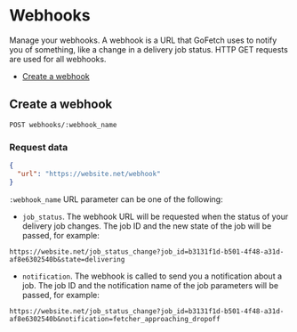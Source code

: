 # Webhooks

Manage your webhooks. A webhook is a URL that GoFetch uses to notify you of something, like a change in a delivery job status. HTTP GET requests are used for all webhooks.

* [Create a webhook](#create-a-webhook)

## Create a webhook

`POST webhooks/:webhook_name`

### Request data

```JSON
{
  "url": "https://website.net/webhook"
}
```

`:webhook_name` URL parameter can be one of the following:

* `job_status`. The webhook URL will be requested when the status of your delivery job changes. The job ID and the new state of the job will be passed, for example:

```
https://website.net/job_status_change?job_id=b3131f1d-b501-4f48-a31d-af8e6302540b&state=delivering
```

* `notification`. The webhook is called to send you a notification about a job. The job ID and the notification name of the job parameters will be passed, for example:

```
https://website.net/job_status_change?job_id=b3131f1d-b501-4f48-a31d-af8e6302540b&notification=fetcher_approaching_dropoff
```

